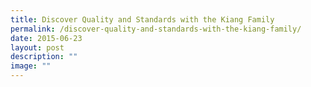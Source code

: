 ```yaml
---
title: Discover Quality and Standards with the Kiang Family
permalink: /discover-quality-and-standards-with-the-kiang-family/
date: 2015-06-23
layout: post
description: ""
image: ""
---
```

